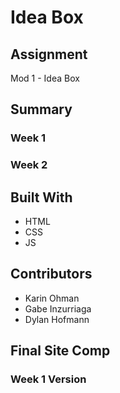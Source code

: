 # Idea Box

## Assignment
Mod 1 - Idea Box

## Summary
### Week 1


### Week 2


## Built With
* HTML
* CSS
* JS

## Contributors
* Karin Ohman
* Gabe Inzurriaga
* Dylan Hofmann

## Final Site Comp

### Week 1 Version
